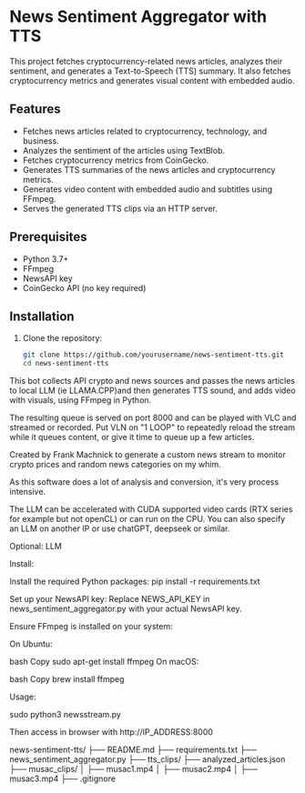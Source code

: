 # News Sentiment Aggregator with TTS

This project fetches cryptocurrency-related news articles, analyzes their sentiment, and generates a Text-to-Speech (TTS) summary. It also fetches cryptocurrency metrics and generates visual content with embedded audio.

## Features

- Fetches news articles related to cryptocurrency, technology, and business.
- Analyzes the sentiment of the articles using TextBlob.
- Fetches cryptocurrency metrics from CoinGecko.
- Generates TTS summaries of the news articles and cryptocurrency metrics.
- Generates video content with embedded audio and subtitles using FFmpeg.
- Serves the generated TTS clips via an HTTP server.

## Prerequisites

- Python 3.7+
- FFmpeg
- NewsAPI key
- CoinGecko API (no key required)

## Installation

1. Clone the repository:
   ```bash
   git clone https://github.com/yourusername/news-sentiment-tts.git
   cd news-sentiment-tts

This bot collects API crypto and news sources and passes the news articles to local LLM (ie LLAMA.CPP)and then generates TTS sound, and adds video with visuals, using FFmpeg in Python.

The resulting queue is served on port 8000 and can be played with VLC and streamed or recorded. Put VLN on "1 LOOP" to repeatedly reload the stream while it queues content, or give it time to queue up a few articles.

Created by Frank Machnick to generate a custom news stream to monitor crypto prices and random news categories on my whim. 

As this software does a lot of analysis and conversion, it's very process intensive.

The LLM can be accelerated with CUDA supported video cards (RTX series for example but not openCL) or can run on the CPU. You can also specify an LLM on another IP or use chatGPT, deepseek or similar.


Optional: LLM


Install:

Install the required Python packages: pip install -r requirements.txt

Set up your NewsAPI key: Replace NEWS_API_KEY in news_sentiment_aggregator.py with your actual NewsAPI key.

Ensure FFmpeg is installed on your system:

On Ubuntu:

bash
Copy
sudo apt-get install ffmpeg
On macOS:

bash
Copy
brew install ffmpeg

Usage:

sudo python3 newsstream.py

Then access in browser with http://IP_ADDRESS:8000


news-sentiment-tts/
├── README.md
├── requirements.txt
├── news_sentiment_aggregator.py
├── tts_clips/
├── analyzed_articles.json
├── musac_clips/
│   ├── musac1.mp4
│   ├── musac2.mp4
│   ├── musac3.mp4
├── .gitignore
